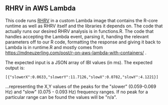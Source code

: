 ## RHRV in AWS Lambda

This code runs [RHRV](https://github.com/cran/RHRV/tree/master) in a custom Lambda image that contains the R-core runtime as well as RHRV itself and the libraries it depends on. The code that actually runs our desired RHRV analysis is in functions.R. The code that handles accepting the Lambda event, parsing it, handing the relevant parameters off to our R code, formatting the response and giving it back to Lambda is in runtime.R and mostly comes from https://mdneuzerling.com/post/r-on-aws-lambda-with-containers/ .

The expected input is a JSON array of IBI values (in ms). The expected output is:

`[{"slowerX":0.0633,"slowerY":11.7126,"slowX":0.0782,"slowY":4.1221}]`

...representing the X,Y values of the peaks for the "slower" (0.059-0.069 Hz) and "slow" (0.075 - 0.093 Hz) frequency ranges. If no peak for a particular range can be found the values will be "n/a".